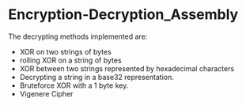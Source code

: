 # Encryption-Decryption_Assembly
The decrypting methods implemented are:
- XOR on two strings of bytes
- rolling XOR on a string of bytes
- XOR between two strings represented by hexadecimal characters
- Decrypting a string in a base32 representation.
- Bruteforce XOR with a 1 byte key. 
- Vigenere Cipher
